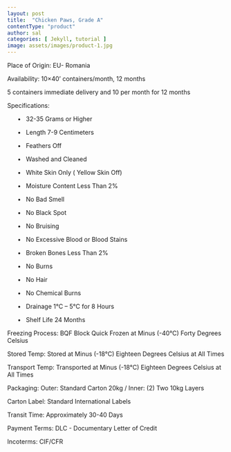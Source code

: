 ```yaml
---
layout: post
title:  "Chicken Paws, Grade A"
contentType: "product"
author: sal
categories: [ Jekyll, tutorial ]
image: assets/images/product-1.jpg
---
```

<p> Place of Origin: EU- Romania </p>
<p> Availability: 10×40’ containers/month, 12 months </p>
<p> 5 containers immediate delivery and 10 per month for 12 months </p>
<p> Specifications: </p>
<p> &nbsp;&nbsp;&nbsp;&nbsp;&nbsp;&nbsp;•&nbsp;&nbsp;&nbsp;32-35 Grams or Higher </p>
<p> &nbsp;&nbsp;&nbsp;&nbsp;&nbsp;&nbsp;•&nbsp;&nbsp;&nbsp;Length 7-9 Centimeters </p>
<p> &nbsp;&nbsp;&nbsp;&nbsp;&nbsp;&nbsp;•&nbsp;&nbsp;&nbsp;Feathers Off </p>
<p> &nbsp;&nbsp;&nbsp;&nbsp;&nbsp;&nbsp;•&nbsp;&nbsp;&nbsp;Washed and Cleaned </p>
<p> &nbsp;&nbsp;&nbsp;&nbsp;&nbsp;&nbsp;•&nbsp;&nbsp;&nbsp;White Skin Only ( Yellow Skin Off) </p>
<p> &nbsp;&nbsp;&nbsp;&nbsp;&nbsp;&nbsp;•&nbsp;&nbsp;&nbsp;Moisture Content Less Than 2% </p>
<p> &nbsp;&nbsp;&nbsp;&nbsp;&nbsp;&nbsp;•&nbsp;&nbsp;&nbsp;No Bad Smell </p>
<p> &nbsp;&nbsp;&nbsp;&nbsp;&nbsp;&nbsp;•&nbsp;&nbsp;&nbsp;No Black Spot </p>
<p> &nbsp;&nbsp;&nbsp;&nbsp;&nbsp;&nbsp;•&nbsp;&nbsp;&nbsp;No Bruising </p>
<p> &nbsp;&nbsp;&nbsp;&nbsp;&nbsp;&nbsp;•&nbsp;&nbsp;&nbsp;No Excessive Blood or Blood Stains </p>
<p> &nbsp;&nbsp;&nbsp;&nbsp;&nbsp;&nbsp;•&nbsp;&nbsp;&nbsp;Broken Bones Less Than 2% </p>
<p> &nbsp;&nbsp;&nbsp;&nbsp;&nbsp;&nbsp;•&nbsp;&nbsp;&nbsp;No Burns </p>
<p> &nbsp;&nbsp;&nbsp;&nbsp;&nbsp;&nbsp;•&nbsp;&nbsp;&nbsp;No Hair </p>
<p> &nbsp;&nbsp;&nbsp;&nbsp;&nbsp;&nbsp;•&nbsp;&nbsp;&nbsp;No Chemical Burns </p>
<p> &nbsp;&nbsp;&nbsp;&nbsp;&nbsp;&nbsp;•&nbsp;&nbsp;&nbsp;Drainage 1°C – 5°C for 8 Hours </p>
<p> &nbsp;&nbsp;&nbsp;&nbsp;&nbsp;&nbsp;•&nbsp;&nbsp;&nbsp;Shelf Life 24 Months </p>
<p> Freezing Process: BQF Block Quick Frozen at Minus (-40°C) Forty Degrees Celsius </p>
<p> Stored Temp: Stored at Minus (-18°C) Eighteen Degrees Celsius at All Times </p>
<p> Transport Temp: Transported at Minus (-18°C) Eighteen Degrees Celsius at All Times </p>
<p> Packaging: Outer: Standard Carton 20kg / Inner: (2) Two 10kg Layers </p>
<p> Carton Label: Standard International Labels </p>
<p> Transit Time: Approximately 30-40 Days </p>
<p> Payment Terms: DLC - Documentary Letter of Credit </p>
<p> Incoterms: CIF/CFR </p>
